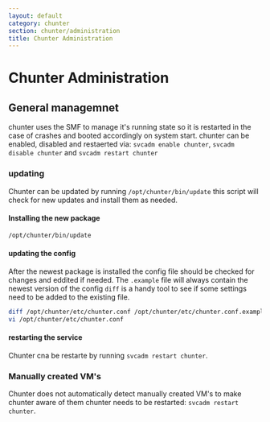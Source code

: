 ```yaml
---
layout: default
category: chunter
section: chunter/administration
title: Chunter Administration
---
```

# Chunter Administration

## General managemnet
chunter uses the SMF to manage it's running state so it is restarted in the case of crashes and booted accordingly on system start. chunter can be enabled, disabled and restaerted via: `svcadm enable chunter`, `svcadm disable chunter` and `svcadm restart chunter`

### updating
Chunter can be updated by running `/opt/chunter/bin/update` this script will check for new updates and install them as needed.

#### Installing the new package

```bash
/opt/chunter/bin/update
```

#### updating the config
After the newest package is installed the config file should be checked for changes and eddited if needed. The `.example` file will always contain the newest version of the config `diff` is a handy tool to see if some settings need to be added to the existing file.

```bash
diff /opt/chunter/etc/chunter.conf /opt/chunter/etc/chunter.conf.example
vi /opt/chunter/etc/chunter.conf
```

#### restarting the service
Chunter cna be restarte by running `svcadm restart chunter`.

### Manually created VM's
Chunter does not automatically detect manually created VM's to make chunter aware of them chunter needs to be restarted: `svcadm restart chunter`.
